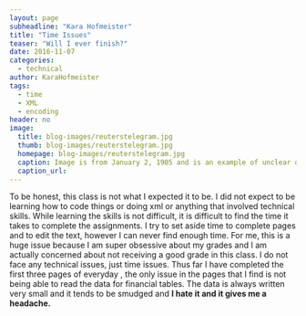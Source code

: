 ```yaml
---
layout: page
subheadline: "Kara Hofmeister"
title: "Time Issues"
teaser: "Will I ever finish?"
date: 2016-11-07
categories:
  - technical
author: KaraHofmeister
tags:
  - time
  - XML
  - encoding
header: no
image:
  title: blog-images/reuterstelegram.jpg
  thumb: blog-images/reuterstelegram.jpg
  homepage: blog-images/reuterstelegram.jpg
  caption: Image is from January 2, 1905 and is an example of unclear data.
  caption_url:
---
```

To be honest, this class is not what I expected it to be. I did not expect
to be learning how to code things or doing xml or anything that involved
technical skills. While learning the skills is not difficult, it is
difficult to find the time it takes to complete the assignments.
I try to set aside time to complete pages and to edit the text,
however I can never find enough time. For me, this is a huge issue
because I am super obsessive about my grades and I am actually
concerned about not receiving a good grade in this class. I do not face
any technical issues, just time issues. Thus far I have completed the first
three pages of everyday , the only issue in the pages that I find is not
being able to read the data for financial tables. The data is always written
very small and it tends to be smudged and **I hate it and it gives me a headache.**
